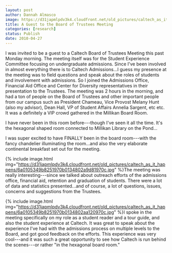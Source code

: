 ```yaml
---
layout: post
author: Dannah Almasco
image: https://d31japmlpdv3k4.cloudfront.net/old_pictures/caltech_as_it_happens/6a0105349b8251970b0133ecfae860970b.jpg
title: A Guest to the Board of Trustees Meeting
categories: [research]
status: Publish
date: 2010-04-27
---
```



I was invited to be a guest to a Caltech Board of Trustees Meeting this past Monday morning. The meeting itself was for the Student Experience Committee focusing on undergraduate admissions. 
Since I've been involved in almost everything there is to Caltech Admissions...I guess my presence at the meeting was to field questions and speak about the roles of students and involvement with admissions. So I joined the Admissions Office, Financial Aid Office and Center for Diversity representatives in their presentation to the Trustees. 
The meeting was 2 hours in the morning, and had a ton of people on the Board of Trustees and other important people from our campus such as President Chameau, Vice Provost Melany Hunt (also my advisor), Dean Hall, VP of Student Affairs Annelia Sargent, etc etc. It was a definitely a VIP crowd gathered in the Millikan Board Room.

I have never been in this room before---though I've seen it all the time. It's the hexagonal shaped room connected to Millikan Library on the Pond...

I was super excited to have FINALLY been in the board room---with the fancy chandelier illuminating the room...and also the very elaborate continental breakfast set out for the meeting.


{% include image.html img="https://d31japmlpdv3k4.cloudfront.net/old_pictures/caltech_as_it_happens/6a0105349b8251970b0134802a9d81970c.jpg" %}The meeting was really interesting---since we talked about outreach efforts of the admissions office, financial aid, retention and graduation of students. There were a lot of data and statistics presented...and of course, a lot of questions, issues, concerns and suggestions from the Trustees.


{% include image.html img="https://d31japmlpdv3k4.cloudfront.net/old_pictures/caltech_as_it_happens/6a0105349b8251970b0134802aa120970c.jpg" %}I spoke in the meeting specifically on my role as a student reader and a tour guide, and also the student experience at Caltech. It was great to speak about the experience I've had with the admissions process on multiple levels to the Board, and got good feedback on the efforts. This experience was very cool---and it was such a great opportunity to see how Caltech is run behind the scenes---or rather "in the hexagonal board room."

